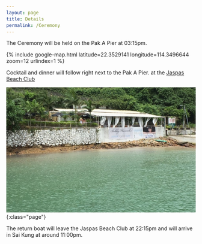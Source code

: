 ```yaml
---
layout: page
title: Details
permalink: /Ceremony
---
```


The Ceremony will be held on the Pak A Pier at 03:15pm.

{% include google-map.html latitude=22.3529141 longitude=114.3496644 zoom=12 urlindex=1 %}

Cocktail and dinner will follow right next to the Pak A Pier. 
at the [Jaspas Beach Club](http://www.casteloconcepts.com/our-venues/jaspas-beach-club)

![jbc](../img/jbc.jpg){:class="page"}

The return boat will leave the Jaspas Beach Club at 22:15pm and will arrive in Sai Kung at around 11:00pm.

<br><br>

